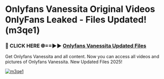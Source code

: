 # Onlyfans Vanessita Original Videos 0nlyFans Leaked - Files Updated! (m3qe1)

<h3>🔴 CLICK HERE 🌐==►► <a href="https://tinyurl.com/ehrbuxhb" rel="nofollow">Onlyfans Vanessita Updated Files</a></h3>

Get Onlyfans Vanessita and all content. Now you can access all videos and pictures of Onlyfans Vanessita. New Updated Files 2025!

[![m3qe1](https://i.imgur.com/lVYEuWS.gif)](https://tinyurl.com/ehrbuxhb)
